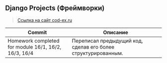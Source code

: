 ## Django Projects (Фреймворки)

> [Ссылка на сайт cod-ex.ru](https://cod-ex.ru)

| Commit                                                | Описание                                                      |
|-------------------------------------------------------|---------------------------------------------------------------|
| Homework completed for module 16/1, 16/2, 16/3, 16/4  | Переписал предыдущий код, сделав его более структурированным. |
